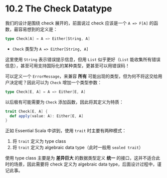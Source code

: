 # 10.2 The Check Datatype

我们的设计是围绕 check 展开的，前面说过 check 应该是一个 `A => F[A]` 的函数，最容易想到的定义是：

```Scala
type Check[A] = A => Either[String, A]
```
* `Check` 类型为 `A => Either[String, A]`

这里使用 `String` 表示错误提示信息，但用 `List` 似乎更好（`List` 能收集所有错误信息），甚至可用支持国际化的某种类型，更甚至可以用错误码！

可以定义一个 `ErrorMessage`，来兼容 **所有** 可能出现的类型，但为何不将这交给用户决定呢？因此可以为 `Check` 增加一个类型参数：

```Scala
type Check[E, A] = A => Either[E, A]
```

以后极有可能需要为 `Check` 添加函数，因此将其定义为特质：

```Scala
trait Check[E, A] {
  def apply(value: A): Either[E, A]
}
```

正如 Essential Scala 中讲到，使用 `trait` 时主要有两种模式：

1. 将 `trait` 定义为 type class
2. 将 `trait` 定义为 algebraic data type（此时一般用 `sealed trait`）

使用 type class 主要是为 **差异巨大** 的数据类型定义 **统一** 的接口，这并不适合此时的场景，因此需要将 check 定义为 algebraic data type，后面设计过程中，谨记此事。
